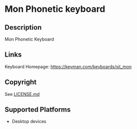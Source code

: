 Mon Phonetic keyboard
==============

Description
-----------
Mon Phonetic Keyboard

Links
-----
Keyboard Homepage: https://keyman.com/keyboards/sil_mon

Copyright
---------
See [LICENSE.md](LICENSE.md)

Supported Platforms
-------------------
 * Desktop devices


